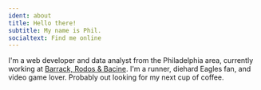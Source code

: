 ```yaml
---
ident: about
title: Hello there!
subtitle: My name is Phil.
socialtext: Find me online
---
```

I'm a web developer and data analyst from the Philadelphia area, currently working
at [Barrack, Rodos & Bacine](http://www.barrack.com). I'm a runner, diehard Eagles
fan, and video game lover. Probably out looking for my next cup of coffee.
